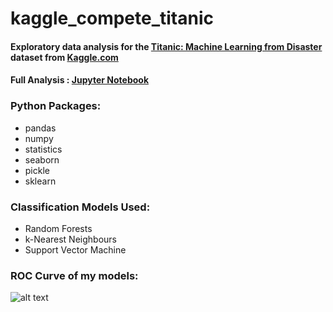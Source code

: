 # kaggle_compete_titanic
#### Exploratory data analysis for the [Titanic: Machine Learning from Disaster](https://www.kaggle.com/c/titanic) dataset from [Kaggle.com](https://www.kaggle.com)

#### Full Analysis : [Jupyter Notebook](https://github.com/axrozwadowska/kaggle_compete_titanic/blob/master/better_titanic.ipynb)

### Python Packages:
* pandas
* numpy
* statistics
* seaborn
* pickle
* sklearn

### Classification Models Used:
* Random Forests
* k-Nearest Neighbours
* Support Vector Machine

### ROC Curve of my models: <br />
![alt text](https://raw.githubusercontent.com/axrozwadowska/kaggle_compete_titanic/master/ROC.png?token=AJDZ2DS5XW2CA6KPKESWWRS7YS3MW)


